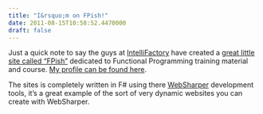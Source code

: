 ```yaml
---
title: "I&rsquo;m on FPish!"
date: 2011-08-15T10:58:52.4470000
draft: false
---
```


<p>Just a quick note to say the guys at <a href="http://www.intellifactory.com/">IntelliFactory</a> have created a <a href="http://fpish.net/">great little site called “FPish”</a> dedicated to Functional Programming training material and course. <a href="http://fpish.net/profile/44">My profile can be found here</a>.</p>  <p>The sites is completely written in F# using there <a href="http://www.websharper.com">WebSharper</a> development tools, it’s a great example of the sort of very dynamic websites you can create with WebSharper.</p>
